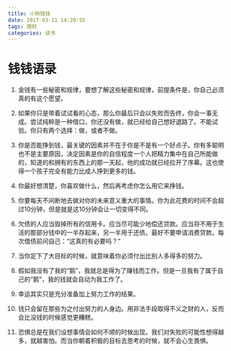 ```yaml
---
title: 小狗钱钱
date: 2017-03-11 14:20:55
tags: 理财
categories: 读书
---
```

# 钱钱语录 #

1. 金钱有一些秘密和规律，要想了解这些秘密和规律，前提条件是，你自己必须真的有这个愿望。
2. 如果你只是带着试试看的心态，那么你最后只会以失败而告终，你会一事无成。尝试纯粹是一种借口，你还没有做，就已经给自己想好退路了。不能试验。你只有两个选择：做，或者不做。

3. 你是否能挣到钱，最关键的因素并不在于你是不是有一个好点子。你有多聪明也不是主要原因，决定因素是你的自信程度一个人把精力集中在自己所能做的，知道的和拥有的东西上的那一天起，他的成功就已经拉开了序幕。这也使得一个孩子完全有能力比成人挣到更多的钱。
4. 你最好想清楚，你喜欢做什么，然后再考虑你怎么用它来挣钱。
5. 你要每天不间断地去做对你的未来意义重大的事情。你为此花费的时间不会超过10分钟，但是就是这10分钟会让一切变得不同。
6. 欠债的人应当毁掉所有的信用卡。应当尽可能少地偿还贷款。应当将不用于生活的那部分钱中的一半存起来，另一半用于还债。最好不要申请消费贷款。每次借债前问自己：“这真的有必要吗？”
7. 当你定下了大目标的时候，就意味着你必须付出比别人多得多的努力。
8. 假如我没有了我的“鹅”，我就总是得为了赚钱而工作。但是一旦我有了属于自己的“鹅”，我的钱就会自动为我工作了。
9. 幸运其实只是充分准备加上努力工作的结果。
10. 钱只会留在那些为之付出努力的人身边。用非法手段取得不义之财的人，反而会比没钱的时候感觉更糟糕。
11. 恐惧总是在我们设想事情会如何不顺的时候出现。我们对失败的可能性想得越多，就越害怕。而当你朝着积极的目标去思考的时候，就不会心生畏惧。